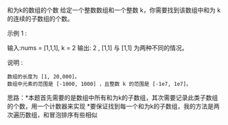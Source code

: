 和为k的数组的个数
给定一个整数数组和一个整数 k，你需要找到该数组中和为 k 的连续的子数组的个数。

示例 1 :

输入:nums = [1,1,1], k = 2
输出: 2 , [1,1] 与 [1,1] 为两种不同的情况。

说明 :

    数组的长度为 [1, 20,000]。
    数组中元素的范围是 [-1000, 1000] ，且整数 k 的范围是 [-1e7, 1e7]。
思路：*本题首先需要的是数组中所有和为k的子数组，其次需要记录此类子数组的个数，用一个计数器来实现
     *要保证找到每一个和为k的子数组，我的方法是两次遍历数组，和冒泡排序有些相似

